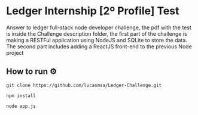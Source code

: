 # Ledger Internship [2º Profile] Test
Answer to ledger full-stack node developer challenge, the pdf with the test is inside the Challenge description folder, the first part of the challenge is making a RESTFul application using NodeJS and SQLite to store the data. The second part includes adding a ReactJS front-end to the previous Node project
## How to run ⚙️
```
git clone https://github.com/lucasmsa/Ledger-Challenge.git
```
```
npm install 
```
```
node app.js
```

